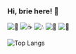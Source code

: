 ### Hi, brie here! 👋
![🧇](https://fancy-todo-waffles.web.app) ![☕️](https://kanban-black-sesame.web.app) ![💧](https://ecommerce-cms-blueberry.web.app) ![🍵](https://ecommerce-matcha.web.app) ![🥧](https://article-finder-pie.web.app)

![Top Langs](https://github-readme-stats.vercel.app/api/top-langs/?username=gabriellahartanto&hide=html)
<!--
**gabriellahartanto/gabriellahartanto** is a ✨ _special_ ✨ repository because its `README.md` (this file) appears on your GitHub profile.

Here are some ideas to get you started:

- 🔭 I’m currently working on ...
- 🌱 I’m currently learning ...
- 👯 I’m looking to collaborate on ...
- 🤔 I’m looking for help with ...
- 💬 Ask me about ...
- 📫 How to reach me: ...
- 😄 Pronouns: ...
- ⚡ Fun fact: ...
-->

